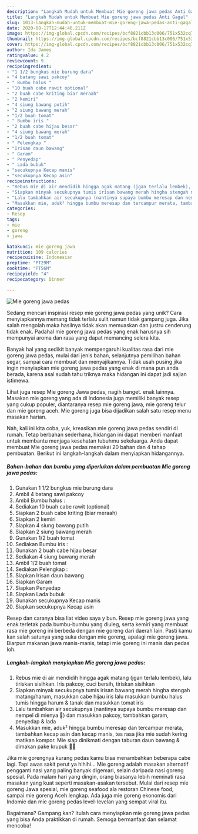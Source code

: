 ```yaml
---
description: "Langkah Mudah untuk Membuat Mie goreng jawa pedas Anti Gagal"
title: "Langkah Mudah untuk Membuat Mie goreng jawa pedas Anti Gagal"
slug: 1013-langkah-mudah-untuk-membuat-mie-goreng-jawa-pedas-anti-gagal
date: 2020-08-17T12:44:40.211Z
image: https://img-global.cpcdn.com/recipes/bcf8821cbb13c006/751x532cq70/mie-goreng-jawa-pedas-foto-resep-utama.jpg
thumbnail: https://img-global.cpcdn.com/recipes/bcf8821cbb13c006/751x532cq70/mie-goreng-jawa-pedas-foto-resep-utama.jpg
cover: https://img-global.cpcdn.com/recipes/bcf8821cbb13c006/751x532cq70/mie-goreng-jawa-pedas-foto-resep-utama.jpg
author: Ida James
ratingvalue: 4.2
reviewcount: 9
recipeingredient:
- "1 1/2 bungkus mie burung dara"
- "4 batang sawi pakcoy"
- " Bumbu halus "
- "10 buah cabe rawit optional"
- "2 buah cabe kriting biar meraah"
- "2 kemiri"
- "4 siung bawang putih"
- "2 siung bawang merah"
- "1/2 buah tomat"
- " Bumbu iris "
- "2 buah cabe hijau besar"
- "4 siung bawang merah"
- "1/2 buah tomat"
- " Pelengkap "
- "Irisan daun bawang"
- " Garam"
- " Penyedap"
- " Lada bubuk"
- "secukupnya Kecap manis"
- "secukupnya Kecap asin"
recipeinstructions:
- "Rebus mie di air mendidih hingga agak matang (jgan terlalu lembek), lalu tiriskan sisihkan. Iris pakcoy, cuci bersih, tiriskan sisihkan"
- "Siapkan minyak secukupnya tumis irisan bawang merah hingha stengah matang/harum, masukkan cabe hijau iris lalu masukkan bumbu halus tumis hingga harum &amp; tanak dan masukkan tomat iris"
- "Lalu tambahkan air secukupnya (nantinya supaya bumbu meresap dan nempel di mienya 🤤) dan masukkan pakcoy, tambahkan garam, penyedap &amp; lada"
- "Masukkan mie, aduk² hingga bumbu meresap dan tercampur merata, tambahkan kecap asin dan kecap manis, tes rasa jika mie sudah kering matikan kompor. Mie siap dinikmati dengan taburan daun bawang &amp; dimakan pake krupuk 🤤😍"
categories:
- Resep
tags:
- mie
- goreng
- jawa

katakunci: mie goreng jawa 
nutrition: 109 calories
recipecuisine: Indonesian
preptime: "PT29M"
cooktime: "PT56M"
recipeyield: "4"
recipecategory: Dinner

---
```



![Mie goreng jawa pedas](https://img-global.cpcdn.com/recipes/bcf8821cbb13c006/751x532cq70/mie-goreng-jawa-pedas-foto-resep-utama.jpg)

Sedang mencari inspirasi resep mie goreng jawa pedas yang unik? Cara menyiapkannya memang tidak terlalu sulit namun tidak gampang juga. Jika salah mengolah maka hasilnya tidak akan memuaskan dan justru cenderung tidak enak. Padahal mie goreng jawa pedas yang enak harusnya sih mempunyai aroma dan rasa yang dapat memancing selera kita.

Banyak hal yang sedikit banyak mempengaruhi kualitas rasa dari mie goreng jawa pedas, mulai dari jenis bahan, selanjutnya pemilihan bahan segar, sampai cara membuat dan menyajikannya. Tidak usah pusing jika ingin menyiapkan mie goreng jawa pedas yang enak di mana pun anda berada, karena asal sudah tahu triknya maka hidangan ini dapat jadi sajian istimewa.

Lihat juga resep Mie goreng Jawa pedas, nagih banget. enak lainnya. Masakan mie goreng yang ada di Indonesia juga memiliki banyak resep yang cukup populer, diantaranya resep mie goreng jawa, mie goreng telur dan mie goreng aceh. Mie goreng juga bisa dijadikan salah satu resep menu masakan harian.


Nah, kali ini kita coba, yuk, kreasikan mie goreng jawa pedas sendiri di rumah. Tetap berbahan sederhana, hidangan ini dapat memberi manfaat untuk membantu menjaga kesehatan tubuhmu sekeluarga. Anda dapat membuat Mie goreng jawa pedas memakai 20 bahan dan 4 tahap pembuatan. Berikut ini langkah-langkah dalam menyiapkan hidangannya.

<!--inarticleads1-->

##### Bahan-bahan dan bumbu yang diperlukan dalam pembuatan Mie goreng jawa pedas:

1. Gunakan 1 1/2 bungkus mie burung dara
1. Ambil 4 batang sawi pakcoy
1. Ambil  Bumbu halus :
1. Sediakan 10 buah cabe rawit (optional)
1. Siapkan 2 buah cabe kriting (biar meraah)
1. Siapkan 2 kemiri
1. Siapkan 4 siung bawang putih
1. Siapkan 2 siung bawang merah
1. Gunakan 1/2 buah tomat
1. Sediakan  Bumbu iris :
1. Gunakan 2 buah cabe hijau besar
1. Sediakan 4 siung bawang merah
1. Ambil 1/2 buah tomat
1. Sediakan  Pelengkap :
1. Siapkan Irisan daun bawang
1. Siapkan  Garam
1. Siapkan  Penyedap
1. Siapkan  Lada bubuk
1. Gunakan secukupnya Kecap manis
1. Siapkan secukupnya Kecap asin


Resep dan caranya bisa liat video saya y bun. Resep mie goreng jawa yang enak terletak pada bumbu-bumbu yang diuleg, serta kemiri yang membuat rasa mie goreng ini berbeda dengan mie goreng dari daerah lain. Pasti kamu kan salah satunya yang suka dengan mie goreng, apalagi mie goreng jawa. Biarpun makanan jawa manis-manis, tetapi mie goreng ini manis dan pedas loh. 

<!--inarticleads2-->

##### Langkah-langkah menyiapkan Mie goreng jawa pedas:

1. Rebus mie di air mendidih hingga agak matang (jgan terlalu lembek), lalu tiriskan sisihkan. Iris pakcoy, cuci bersih, tiriskan sisihkan
1. Siapkan minyak secukupnya tumis irisan bawang merah hingha stengah matang/harum, masukkan cabe hijau iris lalu masukkan bumbu halus tumis hingga harum &amp; tanak dan masukkan tomat iris
1. Lalu tambahkan air secukupnya (nantinya supaya bumbu meresap dan nempel di mienya 🤤) dan masukkan pakcoy, tambahkan garam, penyedap &amp; lada
1. Masukkan mie, aduk² hingga bumbu meresap dan tercampur merata, tambahkan kecap asin dan kecap manis, tes rasa jika mie sudah kering matikan kompor. Mie siap dinikmati dengan taburan daun bawang &amp; dimakan pake krupuk 🤤😍


Jika mie gorengnya kurang pedas kamu bisa menambahkan beberapa cabe lagi. Tapi awas sakit perut ya hihihi… Mie goreng adalah masakan alternatif pengganti nasi yang paling banyak digemari, selain daripada nasi goreng spesial. Pada malam hari yang dingin, orang biasanya lebih meminati rasa masakan yang kuat seperti masakan-asakan tersebut. Mulai dari resep mie goreng Jawa spesial, mie goreng seafood ala restoran Chinese food, sampai mie goreng Aceh lengkap. Ada juga mie goreng ekonomis dari Indomie dan mie goreng pedas level-levelan yang sempat viral itu. 

Bagaimana? Gampang kan? Itulah cara menyiapkan mie goreng jawa pedas yang bisa Anda praktikkan di rumah. Semoga bermanfaat dan selamat mencoba!
